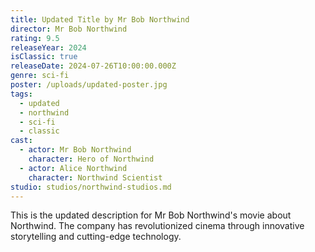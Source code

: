 ```yaml
---
title: Updated Title by Mr Bob Northwind
director: Mr Bob Northwind
rating: 9.5
releaseYear: 2024
isClassic: true
releaseDate: 2024-07-26T10:00:00.000Z
genre: sci-fi
poster: /uploads/updated-poster.jpg
tags:
  - updated
  - northwind
  - sci-fi
  - classic
cast:
  - actor: Mr Bob Northwind
    character: Hero of Northwind
  - actor: Alice Northwind
    character: Northwind Scientist
studio: studios/northwind-studios.md
---
```


This is the updated description for Mr Bob Northwind's movie about Northwind. The company has revolutionized cinema through innovative storytelling and cutting-edge technology.
